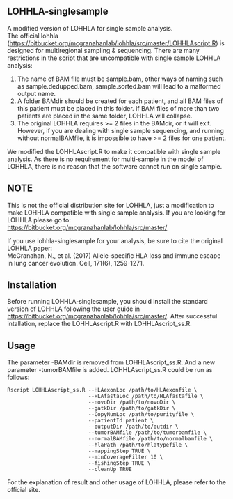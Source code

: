 ## LOHHLA-singlesample ##
A modified version of LOHHLA for single sample analysis.  
The official lohhla (https://bitbucket.org/mcgranahanlab/lohhla/src/master/LOHHLAscript.R) is designed for multiregional sampling & sequencing. There are many restrictions in the script that are uncompatible with single sample LOHHLA analysis:  
1. The name of BAM file must be sample.bam, other ways of naming such as sample.dedupped.bam, sample.sorted.bam will lead to a malformed output name.  
2. A folder BAMdir should be created for each patient, and all BAM files of this patient must be placed in this folder. If BAM files of more than two patients are placed in the same folder, LOHHLA will collapse.  
3. The original LOHHLA requires >= 2 files in the BAMdir, or it will exit. However, if you are dealing with single sample sequencing, and running without normalBAMfile, it is impossible to have >= 2 files for one patient.

We modified the LOHHLAscript.R to make it compatible with single sample analysis. As there is no requirement for multi-sample in the model of LOHHLA, there is no reason that the software cannot run on single sample.   

## NOTE ##
This is not the official distribution site for LOHHLA, just a modification to make LOHHLA compatible with single sample analysis. If you are looking for LOHHLA please go to:  
https://bitbucket.org/mcgranahanlab/lohhla/src/master/

If you use lohhla-singlesample for your analysis, be sure to cite the original LOHHLA paper:  
McGranahan, N., et al. (2017) Allele-specific HLA loss and immune escape in lung cancer evolution. Cell, 171(6), 1259-1271.

## Installation ##
Before running LOHHLA-singlesample, you should install the standard version of LOHHLA following the user guide in https://bitbucket.org/mcgranahanlab/lohhla/src/master/. After successful intallation, replace the LOHHLAscript.R with LOHHLAscript_ss.R.

## Usage ##
The parameter -BAMdir is removed from LOHHLAscript_ss.R. And a new parameter -tumorBAMfile is added. LOHHLAscript_ss.R could be run as follows:  

```
Rscript LOHHLAscript_ss.R --HLAexonLoc /path/to/HLAexonfile \
                          --HLAfastaLoc /path/to/HLAfastafile \
                          --novoDir /path/to/novoDir \
                          --gatkDir /path/to/gatkDir \
                          --CopyNumLoc /path/to/purityfile \
                          --patientId patient \
                          --outputDir /path/to/outdir \
                          --tumorBAMfile /path/to/tumorbamfile \
                          --normalBAMfile /path/to/normalbamfile \
                          --hlaPath /path/to/hlatypefile \
                          --mappingStep TRUE \
                          --minCoverageFilter 10 \
                          --fishingStep TRUE \
                          --cleanUp TRUE
```

For the explanation of result and other usage of LOHHLA, please refer to the official site.
